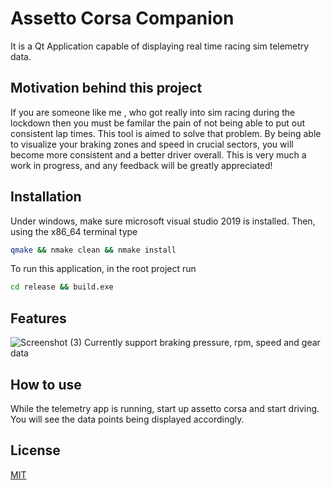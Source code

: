 # Assetto Corsa Companion


It is a Qt Application capable of displaying real time racing sim telemetry data. 

## Motivation behind this project
If you are someone like me , who got really into sim racing during the lockdown then you must be familar the pain of not being able to put out consistent lap times. This tool is aimed to solve that problem. By being able to visualize your braking zones and speed in crucial sectors, you will become more consistent and a better driver overall. This is very much a work in progress, and any feedback will be greatly appreciated! 
## Installation

Under windows, make sure microsoft visual studio 2019 is installed. Then, using the x86_64 terminal type

```bash
qmake && nmake clean && nmake install
```
To run this application, in the root project run
```bash
cd release && build.exe
```

## Features

![Screenshot (3)](https://user-images.githubusercontent.com/32422811/117744129-121de980-b1d6-11eb-8617-0eba7828185e.png)
Currently support braking pressure, rpm, speed and gear data

## How to use
While the telemetry app is running, start up assetto corsa and start driving. You will see the data points being displayed accordingly.

## License
[MIT](https://choosealicense.com/licenses/mit/)
